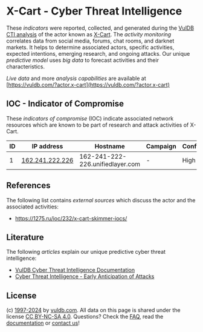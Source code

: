 # X-Cart - Cyber Threat Intelligence

These _indicators_ were reported, collected, and generated during the [VulDB CTI analysis](https://vuldb.com/?kb.cti) of the actor known as [X-Cart](https://vuldb.com/?actor.x-cart). The _activity monitoring_ correlates data from social media, forums, chat rooms, and darknet markets. It helps to determine associated actors, specific activities, expected intentions, emerging research, and ongoing attacks. Our unique _predictive model_ uses _big data_ to forecast activities and their characteristics.

_Live data_ and more _analysis capabilities_ are available at [https://vuldb.com/?actor.x-cart](https://vuldb.com/?actor.x-cart)

## IOC - Indicator of Compromise

These _indicators of compromise_ (IOC) indicate associated network resources which are known to be part of research and attack activities of X-Cart.

ID | IP address | Hostname | Campaign | Confidence
-- | ---------- | -------- | -------- | ----------
1 | [162.241.222.226](https://vuldb.com/?ip.162.241.222.226) | 162-241-222-226.unifiedlayer.com | - | High

## References

The following list contains _external sources_ which discuss the actor and the associated activities:

* https://1275.ru/ioc/232/x-cart-skimmer-iocs/

## Literature

The following _articles_ explain our unique predictive cyber threat intelligence:

* [VulDB Cyber Threat Intelligence Documentation](https://vuldb.com/?kb.cti)
* [Cyber Threat Intelligence - Early Anticipation of Attacks](https://www.scip.ch/en/?labs.20201022)

## License

(c) [1997-2024](https://vuldb.com/?kb.changelog) by [vuldb.com](https://vuldb.com/?kb.about). All data on this page is shared under the license [CC BY-NC-SA 4.0](https://creativecommons.org/licenses/by-nc-sa/4.0/). Questions? Check the [FAQ](https://vuldb.com/?kb.faq), read the [documentation](https://vuldb.com/?kb) or [contact us](https://vuldb.com/?contact)!
